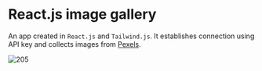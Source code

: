 # React.js image gallery

An app created in `React.js` and `Tailwind.js`. It establishes connection using API key and collects images from [Pexels](https://www.pexels.com/pl-pl/).

![205](https://github.com/Martinson1252/React.js_Image_Gallery/assets/39278140/134c6751-8bc8-47da-9f0d-f23eb63114d8)
